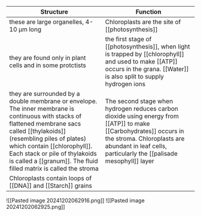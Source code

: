 | Structure                                                                                                                                                                                                                                                                                                             | Function                                                                                                                                                                                                               |
| --------------------------------------------------------------------------------------------------------------------------------------------------------------------------------------------------------------------------------------------------------------------------------------------------------------------- | ---------------------------------------------------------------------------------------------------------------------------------------------------------------------------------------------------------------------- |
| these are large organelles, 4-10 μm long                                                                                                                                                                                                                                                                              | Chloroplasts are the site of [[photosynthesis]]                                                                                                                                                                        |
| they are found only in plant cells and in some protctists                                                                                                                                                                                                                                                             | the first stage of [[photosynthesis]], when light is trapped by [[chlorophyll]] and used to make [[ATP]] occurs in the grana. [[Water]] is also split to supply hydrogen ions                                          |
| they are surrounded by a double membrane or envelope. The inner membrane is continuous with stacks of flattened membrane sacs called [[thylakoids]] (resembling piles of plates) which contain [[chlorophyll]]. Each stack or pile of thylakoids is called a [[granum]]. The fluid filled matrix is called the stroma | The second stage when hydrogen reduces carbon dioxide using energy from [[ATP]] to make [[Carbohydrates]] occurs in the stroma. Chloroplasts are abundant in leaf cells, particularly the [[palisade mesophyll]] layer |
| Chloroplasts contain loops of [[DNA]] and [[Starch]] grains                                                                                                                                                                                                                                                           |                                                                                                                                                                                                                        |
![[Pasted image 20241202062916.png]]
![[Pasted image 20241202062925.png]]